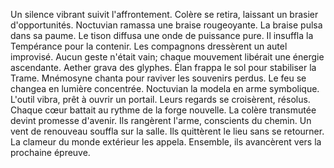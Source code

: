 Un silence vibrant suivit l'affrontement.
Colère se retira, laissant un brasier d'opportunités.
Noctuvian ramassa une braise rougeoyante.
La braise pulsa dans sa paume.
Le tison diffusa une onde de puissance pure.
Il insuffla la Tempérance pour la contenir.
Les compagnons dressèrent un autel improvisé.
Aucun geste n'était vain; chaque mouvement libérait une énergie ascendante.
Aether grava des glyphes.
Élan frappa le sol pour stabiliser la Trame.
Mnémosyne chanta pour raviver les souvenirs perdus.
Le feu se changea en lumière concentrée.
Noctuvian la modela en arme symbolique.
L'outil vibra, prêt à ouvrir un portail.
Leurs regards se croisèrent, résolus.
Chaque cœur battait au rythme de la forge nouvelle.
La colère transmutée devint promesse d'avenir.
Ils rangèrent l'arme, conscients du chemin.
Un vent de renouveau souffla sur la salle.
Ils quittèrent le lieu sans se retourner.
La clameur du monde extérieur les appela.
Ensemble, ils avancèrent vers la prochaine épreuve.
